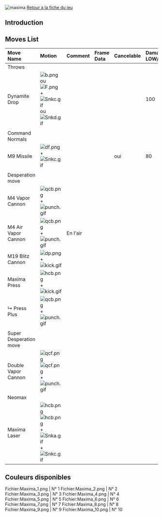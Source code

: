 ![maxima](Maximakof13.gif "maxima") [Retour à la fiche du
jeu](http://basgrospoing.fr/wiki/index.php?title=The_King_of_Fighters_XIII)

## Introduction

## Moves List

| Move Name              | Motion                                                                                           | Comment  | Frame Data | Cancelable | Damage LOW/HIGH/EX |
|:-----------------------|:-------------------------------------------------------------------------------------------------|:---------|:-----------|:-----------|:-------------------|
| Throws                 |                                                                                                  |          |            |            |                    |
| Dynamite Drop          | ![](b.png "b.png") ou ![](F.png "F.png") + ![](Snkc.gif "Snkc.gif") ou ![](Snkd.gif "Snkd.gif")  |          |            |            | 100                |
|                        |                                                                                                  |          |            |            |                    |
| Command Normals        |                                                                                                  |          |            |            |                    |
| M9 Missile             | ![](df.png "df.png") + ![](Snkc.gif "Snkc.gif")                                                  |          |            | oui        | 80                 |
|                        |                                                                                                  |          |            |            |                    |
| Desperation move       |                                                                                                  |          |            |            |                    |
| M4 Vapor Cannon        | ![](qcb.png "qcb.png") + ![](punch.gif "punch.gif")                                              |          |            |            |                    |
| M4 Air Vapor Cannon    | ![](qcb.png "qcb.png") + ![](punch.gif "punch.gif")                                              | En l'air |            |            |                    |
| M19 Blitz Cannon       | ![](dp.png "dp.png") + ![](kick.gif "kick.gif")                                                  |          |            |            |                    |
| Maxima Press           | ![](hcb.png "hcb.png") + ![](kick.gif "kick.gif")                                                |          |            |            |                    |
| ↳ Press Plus           | ![](qcb.png "qcb.png") + ![](punch.gif "punch.gif")                                              |          |            |            |                    |
|                        |                                                                                                  |          |            |            |                    |
| Super Desperation move |                                                                                                  |          |            |            |                    |
| Double Vapor Cannon    | ![](qcf.png "qcf.png")![](qcf.png "qcf.png") + ![](punch.gif "punch.gif")                        |          |            |            |                    |
| Neomax                 |                                                                                                  |          |            |            |                    |
| Maxima Laser           | ![](hcb.png "hcb.png")![](hcb.png "hcb.png") + ![](Snka.gif "Snka.gif")+![](Snkc.gif "Snkc.gif") |          |            |            |                    |

## Couleurs disponibles

Fichier:Maxima_1.png \| N° 1 Fichier:Maxima_2.png \| N° 2
Fichier:Maxima_3.png \| N° 3 Fichier:Maxima_4.png \| N° 4
Fichier:Maxima_5.png \| N° 5 Fichier:Maxima_6.png \| N° 6
Fichier:Maxima_7.png \| N° 7 Fichier:Maxima_8.png \| N° 8
Fichier:Maxima_9.png \| N° 9 Fichier:Maxima_10.png \| N° 10
